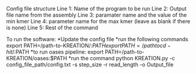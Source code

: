 Config file structure
Line 1: Name of the program to be run
Line 2: Output file name from the assembly
Line 3: paramater name and the value of the min kmer
Line 4: parameter name for the max kmer (leave as blank if there is none)
Line 5: Rest of the command 


To run the software:
*Update the config file
*run the following commands 
	export PATH=/path-to-KREATION/:$PATH
	export PATH=/path to cd-hit/:$PATH
*to run oases pipeline:
	export PATH=/path-to-KREATION/oases:$PATH
*run the command
	python KREATION.py -c config_file_path/config.txt -s step_size -r read_length -o Output_file